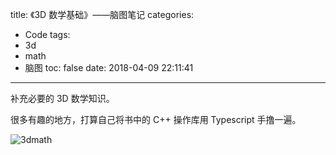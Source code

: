title: 《3D 数学基础》——脑图笔记
categories:
  - Code
tags:
  - 3d
  - math
  - 脑图
toc: false
date: 2018-04-09 22:11:41
---
补充必要的 3D 数学知识。

<!-- more -->

很多有趣的地方，打算自己将书中的 C++ 操作库用 Typescript 手撸一遍。

![3dmath](http://7sbmuq.com1.z0.glb.clouddn.com/3Dmath.png)